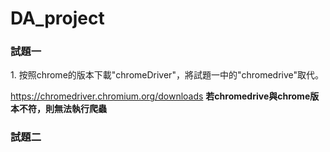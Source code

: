 # DA_project

<H3> 試題一 </H3>
1. 按照chrome的版本下載"chromeDriver"，將試題一中的"chromedrive"取代。

<a href='https://chromedriver.chromium.org/downloads' target='_blank' class='url'>https://chromedriver.chromium.org/downloads</a>
**若chromedrive與chrome版本不符，則無法執行爬蟲**


<H3>試題二</H3>
